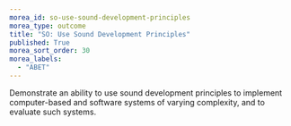 ```yaml
---
morea_id: so-use-sound-development-principles
morea_type: outcome
title: "SO: Use Sound Development Principles"
published: True
morea_sort_order: 30
morea_labels: 
  - "ABET"
---
```


Demonstrate an ability to use sound development principles to implement computer-based and software systems of varying complexity, and to evaluate such systems.
